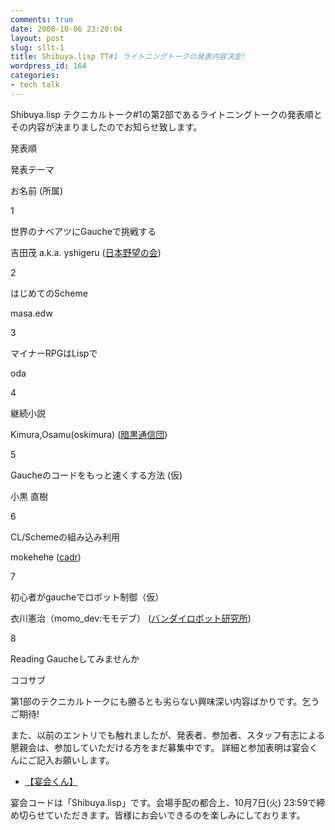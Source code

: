 ```yaml
---
comments: true
date: 2008-10-06 23:20:04
layout: post
slug: sllt-1
title: Shibuya.lisp TT#1 ライトニングトークの発表内容決定!
wordpress_id: 164
categories:
- tech talk
---
```


Shibuya.lisp テクニカルトーク#1の第2部であるライトニングトークの発表順とその内容が決まりましたのでお知らせ致します。








発表順


発表テーマ


お名前
(所属)






1


世界のナベアツにGaucheで挑戦する


吉田茂 a.k.a. yshigeru
([日本野望の会](http://www.yabooo.org/))






2


はじめてのScheme


masa.edw






3


マイナーRPGはLispで


oda






4


継続小説


Kimura,Osamu(oskimura)
([暗黒通信団](http://mikaka.org/~kana/))






5


Gaucheのコードをもっと速くする方法 (仮)


小黒 直樹






6


CL/Schemeの組み込み利用


mokehehe
([cadr](http://cadr.g.hatena.ne.jp/))






7


初心者がgaucheでロボット制御（仮）


衣川憲治（momo_dev:モモデブ）
([バンダイロボット研究所](http://www.roboken.channel.or.jp/))






8


Reading Gaucheしてみませんか


ココサブ



第1部のテクニカルトークにも勝るとも劣らない興味深い内容ばかりです。乞うご期待!

また、以前のエントリでも触れましたが、発表者、参加者、スタッフ有志による懇親会は、参加していただける方をまだ募集中です。
詳細と参加表明は宴会くんにご記入お願いします。



	
  * [【宴会くん】](http://www.utage.org/enkai/)


宴会コードは「Shibuya.lisp」です。会場手配の都合上、10月7日(火) 23:59で締め切らせていただきます。皆様にお会いできるのを楽しみにしております。
